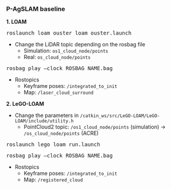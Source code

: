 ### P-AgSLAM baseline

**1. LOAM**
<pre>
roslaunch loam_ouster loam_ouster.launch</pre>

* Change the LiDAR topic depending on the rosbag file
  * Simulation: `os1_cloud_node/points`
  * Real: `os_cloud_node/points`

<pre>
rosbag play –clock ROSBAG_NAME.bag</pre>

* Rostopics
  * Keyframe poses: `/integrated_to_init`
  * Map: `/laser_cloud_surround`
  
**2. LeGO-LOAM**
* Change the parameters in `/catkin_ws/src/LeGO-LOAM/LeGO-LOAM/include/utility.h`
  * PointCloud2 topic: `/os1_cloud_node/points` (simulation) → `/os_cloud_node/points` (ACRE)
 
<pre>
roslaunch lego_loam run.launch</pre>

<pre>
rosbag play –clock ROSBAG_NAME.bag</pre>

* Rostopics
  * Keyframe poses: `/integrated_to_init`
  * Map: `/registered_cloud`
